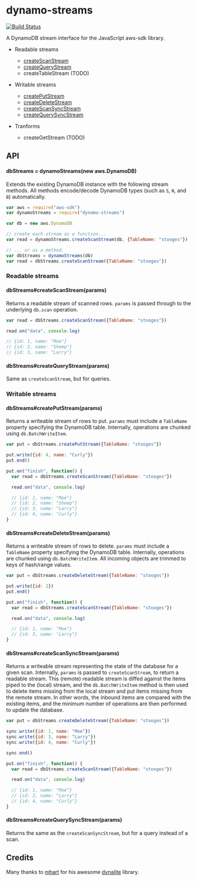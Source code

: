 dynamo-streams
==============

[![Build Status](https://travis-ci.org/jed/dynamo-streams.svg)](https://travis-ci.org/jed/dynamo-streams)

A DynamoDB stream interface for the JavaScript aws-sdk library.

- Readable streams
  - [createScanStream](#dbstreamscreatescanstreamparams)
  - [createQueryStream](#dbstreamscreatequerystreamparams)
  - createTableStream (TODO)

- Writable streams
  - [createPutStream](#dbstreamscreateputstreamparams)
  - [createDeleteStream](#dbstreamscreatedeletestreamparams)
  - [createScanSyncStream](#dbstreamscreatescansyncstreamparams)
  - [createQuerySyncStream](#dbstreamscreatequerysyncstreamparams)

- Tranforms
  - createGetStream (TODO)

API
---

#### dbStreams = dynamoStreams(new aws.DynamoDB)

Extends the existing DynamoDB instance with the following stream methods. All methods encode/decode DynamoDB types (such as `S`, `N`, and `B`) automatically.

```javascript
var aws = require("aws-sdk")
var dynamoStreams = require("dynamo-streams")

var db = new aws.DynamoDB

// create each stream as a function...
var read = dynamoStreams.createScanStream(db, {TableName: "stooges"})

// ... or as a method.
var dbStreams = dynamoStreams(db)
var read = dbStreams.createScanStream({TableName: "stooges"})
```

### Readable streams

#### dbStreams#createScanStream(params)

Returns a readable stream of scanned rows. `params` is passed through to the underlying `db.scan` operation.

```javascript
var read = dbStreams.createScanStream({TableName: "stooges"})

read.on("data", console.log)

// {id: 1, name: "Moe"}
// {id: 2, name: "Shemp"}
// {id: 3, name: "Larry"}
```

#### dbStreams#createQueryStream(params)

Same as `createScanStream`, but for queries.

### Writable streams

#### dbStreams#createPutStream(params)

Returns a writeable stream of rows to put. `params` must include a `TableName` property specifying the DynamoDB table. Internally, operations are chunked using `db.BatchWriteItem`.

```javascript
var put = dbStreams.createPutStream({TableName: "stooges"})

put.write({id: 4, name: "Curly"})
put.end()

put.on("finish", function() {
  var read = dbStreams.createScanStream({TableName: "stooges"})

  read.on("data", console.log)

  // {id: 1, name: "Moe"}
  // {id: 2, name: "Shemp"}
  // {id: 3, name: "Larry"}
  // {id: 4, name: "Curly"}
}
```

#### dbStreams#createDeleteStream(params)

Returns a writeable stream of rows to delete. `params` must include a `TableName` property specifying the DynamoDB table. Internally, operations are chunked using `db.BatchWriteItem`. All incoming objects are trimmed to keys of hash/range values.

```javascript
var put = dbStreams.createDeleteStream({TableName: "stooges"})

put.write({id: 2})
put.end()

put.on("finish", function() {
  var read = dbStreams.createScanStream({TableName: "stooges"})

  read.on("data", console.log)

  // {id: 1, name: "Moe"}
  // {id: 3, name: "Larry"}
}
```

#### dbStreams#createScanSyncStream(params)

Returns a writeable stream representing the state of the database for a given scan. Internally, `params` is passed to `createScanStream`, to return a readable stream. This (remote) readable stream is diffed against the items piped to the (local) stream, and the `db.BatchWriteItem` method is then used to delete items missing from the local stream and put items missing from the remote stream. In other words, the inbound items are compared with the existing items, and the minimum number of operations are then performed to update the database.

```javascript
var put = dbStreams.createDeleteStream({TableName: "stooges"})

sync.write({id: 1, name: "Moe"})
sync.write({id: 3, name: "Larry"})
sync.write({id: 4, name: "Curly"})

sync.end()

put.on("finish", function() {
  var read = dbStreams.createScanStream({TableName: "stooges"})

  read.on("data", console.log)

  // {id: 1, name: "Moe"}
  // {id: 3, name: "Larry"}
  // {id: 4, name: "Curly"}
}
```

#### dbStreams#createQuerySyncStream(params)

Returns the same as the `createScanSyncStream`, but for a query instead of a scan.

Credits
-------

Many thanks to [mhart](//github.com/mhart) for his awesome [dynalite](//github.com/mhart/dynalite) library.
